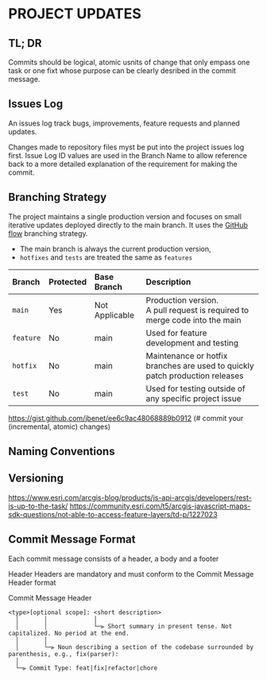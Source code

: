 # PROJECT UPDATES

## TL; DR

Commits should be logical, atomic usnits of change that only empass one task or one fixt whose purpose can be clearly desribed in the commit message. 

## Issues Log
An issues log track bugs, improvements, feature requests and planned updates. 

Changes made to repository files myst be put into the project issues log first. Issue Log ID values are used in the Branch Name to allow reference back to a more detailed explanation of the requirement for making the commit. 



## Branching Strategy
The project maintains a single production version and focuses on small iterative updates deployed directly to the main branch. It uses the [GitHub flow](https://docs.github.com/en/get-started/quickstart/github-flow) branching strategy.










 - The main branch is always the current production version,
 - ```hotfixes``` and ```tests``` are treated the same as ```features```

| Branch        | Protected | Base Branch    | Description                                                                    |
|:--------------|:----------|:---------------|:-------------------------------------------------------------------------------|
| ```main```    | Yes       | Not Applicable | Production version.<br> A pull request is required to merge code into the main |
| ```feature``` | No        | main           | Used for feature development and testing                                       |
| ```hotfix```  | No        | main           | Maintenance or hotfix branches are used to quickly patch production releases   |
| ```test```    | No        | main           | Used for testing outside of any specific project issue                         |



https://gist.github.com/jbenet/ee6c9ac48068889b0912 (# commit your (incremental, atomic) changes)



## Naming Conventions

## Versioning


https://www.esri.com/arcgis-blog/products/js-api-arcgis/developers/rest-is-up-to-the-task/
https://community.esri.com/t5/arcgis-javascript-maps-sdk-questions/not-able-to-access-feature-layers/td-p/1227023

## Commit Message Format

Each commit message consists of a header, a body and a footer 

Header
Headers are mandatory and must conform to the Commit Message Header format


Commit Message Header
```
<type>[optional scope]: <short description>
  │       │             │
  │       │             └─⫸ Short summary in present tense. Not capitalized. No period at the end.
  │       │
  │       └─⫸ Noun describing a section of the codebase surrounded by parenthesis, e.g., fix(parser):
  │
  └─⫸ Commit Type: feat|fix|refactor|chore
```


